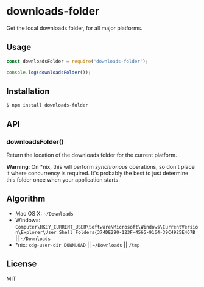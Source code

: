 
# downloads-folder

  Get the local downloads folder, for all major platforms.

## Usage

```js
const downloadsFolder = require('downloads-folder');

console.log(downloadsFolder());
```

## Installation

```bash
$ npm install downloads-folder
```

## API

### downloadsFolder()

Return the location of the downloads folder for the current platform.

__Warning__: On *nix, this will perform _synchronous_ operations, so don't
place it where concurrency is required. It's probably the best to just
determine this folder once when your application starts.

## Algorithm

- Mac OS X: `~/Downloads`
- Windows: `Computer\HKEY_CURRENT_USER\Software\Microsoft\Windows\CurrentVersion\Explorer\User Shell Folders{374DE290-123F-4565-9164-39C4925E467B` || `~/Downloads`
- *nix: `xdg-user-dir DOWNLOAD` || `~/Downloads` || `/tmp`

## License

MIT

